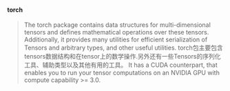 #### torch
> The torch package contains data structures for multi-dimensional tensors and defines mathematical operations over these tensors. Additionally, it provides many utilities for efficient serialization of Tensors and arbitrary types, and other useful utilities.
torch包主要包含tensors数据结构和在tensor上的数学操作.另外还有一些Tensors的序列化工具、辅助类型以及其他有用的工具。
> It has a CUDA counterpart, that enables you to run your tensor computations on an NVIDIA GPU with compute capability >= 3.0.